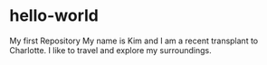 # hello-world
My first Repository
My name is Kim and I am a recent transplant to Charlotte. I like to travel and explore my surroundings. 
